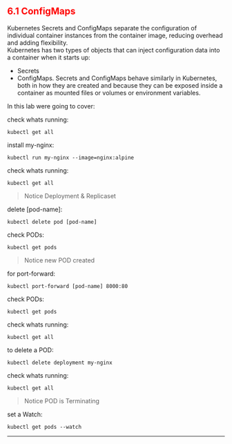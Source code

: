 ## <font color='red'> 6.1 ConfigMaps </font>
Kubernetes Secrets and ConfigMaps separate the configuration of individual container instances from the container image, reducing overhead and adding flexibility.  
Kubernetes has two types of objects that can inject configuration data into a container when it starts up: 
* Secrets
* ConfigMaps. 
Secrets and ConfigMaps behave similarly in Kubernetes, both in how they are created and because they can be exposed inside a container as mounted files or volumes or environment variables.

In this lab were going to cover:



check whats running:
```
kubectl get all
```
install my-nginx:
```
kubectl run my-nginx --image=nginx:alpine
```
check whats running:
```
kubectl get all
```
> Notice Deployment & Replicaset  

delete [pod-name]:
```
kubectl delete pod [pod-name]
```
check PODs:
```
kubectl get pods
```
> Notice new POD created

for port-forward:
```
kubectl port-forward [pod-name] 8000:80
```
check PODs:
```
kubectl get pods
```
check whats running:
```
kubectl get all
```
to delete a POD:
```
kubectl delete deployment my-nginx
```
check whats running:
```
kubectl get all
```
> Notice POD is Terminating  

set a Watch:
```
kubectl get pods --watch
```
---